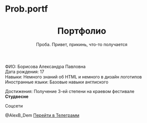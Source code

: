 # Prob.portf
<!DOCTYPE html>
<html lang="ru"
    <head>
        <meta charset="utf-8">
        <meta name="keywords" content="пробное потфолио">
        <meta name="description" content="пробное портфолио">
        <title>Пробное портфолио</title>
        <link rel="stylesheet" href="styles.css">
    </head>
    <body>
        <header>
            <h1>Портфолио</h1>
            <p>Проба. Привет, прикинь, что-то получается</p>
        </header>
        <main>
            <article>
            <p>ФИО: Борисова Александра Павловна<br>
            Дата рождения: 17<br>
            Навыки: Немного знаний об HTML и немного в дизайн логотипов<br>
            Иностранные языки: Базовые навыки англиского<br></p>
            </article>
            <aside>
            Достижения: Получение 3-ей степени на краевом фестивале <b>Студвесне</b>
            </aside>
        </main>
        <footer>
            <p>Соцсети</p>
            <div class="social-icons"></div>
            @AlexB_Dem <a href="https://t.me/AlexB_Dem" target="_blank">Перейти в Телеграмм</a>
        </footer>
    </body>
</html>            
